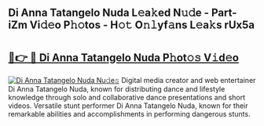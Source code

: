 ## Di Anna Tatangelo Nuda L𝚎a𝚔ed N𝚞𝚍e - Part-iZm Vi𝚍𝚎o P𝚑𝚘tos - H𝚘𝚝 O𝚗𝚕yf𝚊ns L𝚎a𝚔s rUx5a

# <h2><a href="http://kff5rld.oniu.top/?m=Di+Anna+Tatangelo+Nuda">🔗👉 🔴 Di Anna Tatangelo Nuda P𝚑ot𝚘𝚜 V𝚒d𝚎o</a></h2>

[![Di Anna Tatangelo Nuda Nu𝚍e𝚜](https://i.imgur.com/0qMVB7G.gif)](http://kff5rld.oniu.top/?m=Di+Anna+Tatangelo+Nuda)
Digital media creator and web entertainer Di Anna Tatangelo Nuda, known for distributing dance and lifestyle knowledge through solo and collaborative dance presentations and short videos. Versatile stunt performer Di Anna Tatangelo Nuda, known for their remarkable abilities and accomplishments in performing dangerous stunts.  
